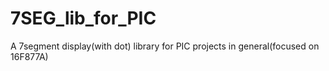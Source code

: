 # 7SEG_lib_for_PIC
A 7segment display(with dot) library for PIC projects in general(focused on 16F877A)
